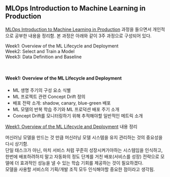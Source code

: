 ## MLOps Introduction to Machine Learning in Production

[MLOps Introduction to Machine Learning in Production](https://www.coursera.org/learn/introduction-to-machine-learning-in-production/home/welcome) 과정을 들으면서 개인적으로 공부한 내용을 정리함. 본 과정은 아래와 같이 3주 과정으로 구성되어 있다.

Week1: Overview of the ML Lifecycle and Deployment  
Week2: Select and Train a Model  
Week3: Data Definition and Baseline  

<br/>

#### Week1: Overview of the ML Lifecycle and Deployment

- ML 생명 주기의 구성 요소 식별
- ML 프로젝트 관련 Concept Drift 정의
- 배포 전략 소개: shadow, canary, blue-green 배포
- ML 모델의 반복 학습 주기와 ML 프로덕션 배포 주기 소개
- Concept Drift를 모니터링하기 위해 추적해야할 일반적인 메트릭 소개


[Week1: Overview of the ML Lifecycle and Deployment](https://skinny-harbor-d7a.notion.site/Week-1-Overview-of-the-ML-Lifecycle-and-Deployment-e8c7f4df59ba4c21a0030af4cd7180eb) 내용 정리

머신러닝 모델을 만드는 것 만큼 머신러닝 모델 시스템을 유지 관리하는 것의 중요성을 다시 상기함.  
단일 태스크가 아닌, 마치 서비스 처럼 꾸준히 성장시켜가야하는 시스템임을 인식하고,  
한번에 배포하려하지 말고 자동화의 정도 단계를 거친 배포(서비스를 성장) 전략으로 모델에 더 효과적인 성능을 낼 수 있는 학습 기회를 제공하는 것이 필요하겠다.  
모델을 사용할 서비스의 기획/개발 조직 모두 인식해야할 중요한 점이라고 생각됨.
